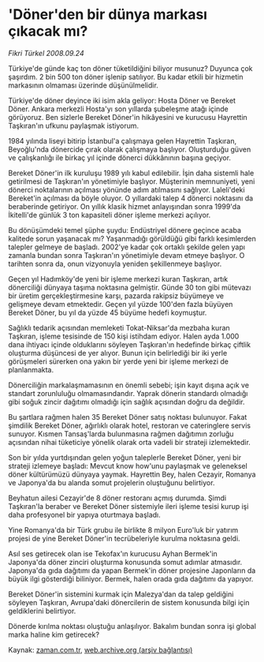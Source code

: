 # 'Döner'den bir dünya markası çıkacak mı?

*Fikri Türkel 2008.09.24*

<td class="columnist-detail">
<p>Türkiye'de günde kaç ton döner tüketildiğini biliyor musunuz? Duyunca çok şaşırdım. 2 bin 500 ton döner işlenip satılıyor. Bu kadar etkili bir hizmetin markasının olmaması üzerinde düşünülmelidir.</p>
<p><p>Türkiye'de döner deyince iki isim akla geliyor: Hosta Döner ve Bereket Döner. Ankara merkezli Hosta'yı son yıllarda şubeleşme atağı içinde görüyoruz. Ben sizlerle Bereket Döner'in hikâyesini ve kurucusu Hayrettin Taşkıran'ın ufkunu paylaşmak istiyorum.
<p>1984 yılında liseyi bitirip İstanbul'a çalışmaya gelen Hayrettin Taşkıran, Beyoğlu'nda dönercide çırak olarak çalışmaya başlıyor. Oluşturduğu güven ve çalışkanlığı ile birkaç yıl içinde dönerci dükkânının başına geçiyor. 
<p>Bereket Döner'in ilk kuruluşu 1989 yılı kabul edilebilir. İşin daha sistemli hale getirilmesi de Taşkıran'ın yönetimiyle başlıyor. Müşterinin memnuniyeti, yeni dönerci noktalarının açılması yönünde adım atılmasını sağlıyor. Laleli'deki Bereket'in açılması da böyle oluyor. O yıllardaki talep 4 dönerci noktasını da beraberinde getiriyor. On yıllık klasik hizmet anlayışından sonra 1999'da İkitelli'de günlük 3 ton kapasiteli döner işleme merkezi açılıyor.
<p>Bu dönüşümdeki temel şüphe şuydu: Endüstriyel dönere geçince acaba kalitede sorun yaşanacak mı? Yaşanmadığı görüldüğü gibi farklı kesimlerden talepler gelmeye de başladı. 2002'ye kadar çok ortaklı şekilde gelen yapı zamanla bundan sonra Taşkıran'ın yönetimiyle devam etmeye başlıyor. O tarihten sonra da, onun vizyonuyla yeniden şekillenmeye başlıyor.
<p>Geçen yıl Hadımköy'de yeni bir işleme merkezi kuran Taşkıran, artık dönerciliği dünyaya taşıma noktasına gelmiştir. Günde 30 ton gibi mütevazı bir üretim gerçekleştirmesine karşı, pazarda rakipsiz büyümeye ve gelişmeye devam etmektedir. Geçen yıl yüzde 100'den fazla büyüyen Bereket Döner, bu yıl da yüzde 45 büyüme hedefi koymuştur.
<p>Sağlıklı tedarik açısından memleketi Tokat-Niksar'da mezbaha kuran Taşkıran, işleme tesisinde de 150 kişi istihdam ediyor. Halen ayda 1.000 dana ihtiyacı içinde olduklarını söyleyen Taşkıran'ın hedefinde birkaç çiftlik oluşturma düşüncesi de yer alıyor. Bunun için belirlediği bir iki yerle görüşmeleri sürerken ona yakın bir yerde yeni bir işleme merkezi de planlanmakta.
<p>Dönerciliğin markalaşmamasının en önemli sebebi; işin kayıt dışına açık ve standart zorunluluğu olmamasındandır. Yaprak dönerin standardı olmadığı gibi soğuk zincir dağıtımı olmadığı için sağlık açısından doğru da değildir. 
<p>Bu şartlara rağmen halen 35 Bereket Döner satış noktası bulunuyor. Fakat şimdilik Bereket Döner, ağırlıklı olarak hotel, restoran ve cateringlere servis sunuyor. Kısmen Tansaş'larda bulunmasına rağmen dağıtımın zorluğu açısından nihai tüketiciye yönelik olarak orta vadeli bir strateji izlemektedir.
<p>Son bir yılda yurtdışından gelen yoğun taleplerle Bereket Döner, yeni bir strateji izlemeye başladı: Mevcut know how'unu paylaşmak ve geleneksel döner kültürümüzü dünyaya yaymak. Hayrettin Bey, halen Cezayir, Romanya ve Japonya'da bu alanda somut projelerin oluştuğunu belirtiyor. 
<p>Beyhatun ailesi Cezayir'de 8 döner restoranı açmış durumda. Şimdi Taşkıran'la beraber ve Bereket Döner sistemiyle ileri işleme tesisi kurup işi daha profesyonel bir yapıya oturtmaya başladı. 
<p>Yine Romanya'da bir Türk grubu ile birlikte 8 milyon Euro'luk bir yatırım projesi de yine Bereket Döner'in tecrübeleriyle kurulma noktasına geldi.
<p>Asıl ses getirecek olan ise Tekofax'ın kurucusu Ayhan Bermek'in Japonya'da döner zinciri oluşturma konusunda somut adımlar atmasıdır. Japonya'da gıda dağıtımı da yapan Bermek'in döner projesine Japonların da büyük ilgi gösterdiği biliniyor. Bermek, halen orada gıda dağıtımı da yapıyor. 
<p>Bereket Döner'in sistemini kurmak için Malezya'dan da talep geldiğini söyleyen Taşkıran, Avrupa'daki dönercilerin de sistem konusunda bilgi için geldiklerini belirtiyor. 
<p>Dönerde kırılma noktası oluştuğu anlaşılıyor. Bakalım bundan sonra işi global marka haline kim getirecek?</p>
<a href="http://web.archive.org/web/20101207010913/mailto:f.turkel@zaman.com.tr">
</a></p></p></p></p></p></p></p></p></p></p></p></p></p></p></td>

Kaynak: [zaman.com.tr](http://zaman.com.tr/yazar.do?yazino=741951), [web.archive.org (arşiv bağlantısı)](http://web.archive.org/web/20101207010913/http://www.zaman.com.tr:80/yazar.do?yazino=741951)

